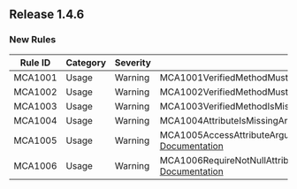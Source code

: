 ﻿## Release 1.4.6

### New Rules

Rule ID | Category | Severity | Notes
--------|----------|----------|--------------------
MCA1001 |  Usage   |  Warning | MCA1001VerifiedMethodMustBePrivate, [Documentation](doc/MCA1001.md)
MCA1002 |  Usage   |  Warning | MCA1002VerifiedMethodMustBeWithinType, [Documentation](doc/MCA1002.md)
MCA1003 |  Usage   |  Warning | MCA1003VerifiedMethodIsMissingSuffix, [Documentation](doc/MCA1003.md)
MCA1004 |  Usage   |  Warning | MCA1004AttributeIsMissingArgument, [Documentation](doc/MCA1004.md)
MCA1005 |  Usage   |  Warning | MCA1005AccessAttributeArgumentMustBeValidModifier, [Documentation](doc/MCA1005.md)
MCA1006 |  Usage   |  Warning | MCA1006RequireNotNullAttributeArgumentMustBeValidParameterName, [Documentation](doc/MCA1006.md)
